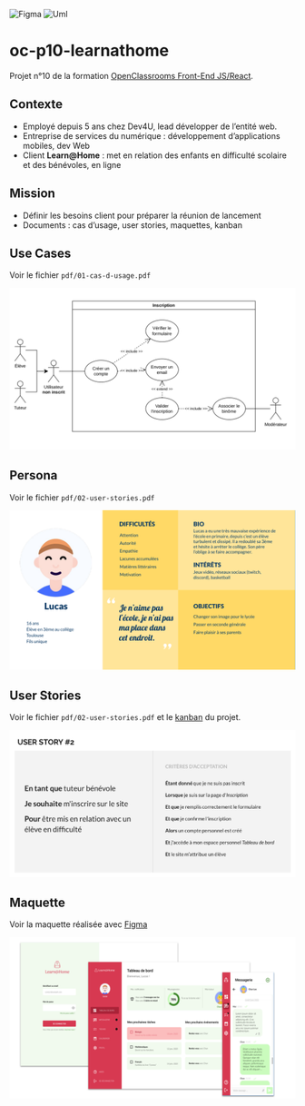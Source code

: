![Figma](https://img.shields.io/badge/Figma-383838?logo=figma)
![Uml](https://img.shields.io/badge/UML-f2f2f2?)

# oc-p10-learnathome

Projet n°10 de la formation [OpenClassrooms Front-End JS/React](https://openclassrooms.com/fr/paths/516-developpeur-dapplication-javascript-react).

## Contexte

- Employé depuis 5 ans chez Dev4U, lead développer de l’entité web.
- Entreprise de services du numérique : développement d’applications mobiles, dev Web
- Client **Learn@Home** : met en relation des enfants en difficulté scolaire et des bénévoles, en ligne

## Mission

- Définir les besoins client pour préparer la réunion de lancement
- Documents : cas d’usage, user stories, maquettes, kanban

## Use Cases

Voir le fichier `pdf/01-cas-d-usage.pdf`

![Use Cases](images/use_cases.png)

## Persona

Voir le fichier `pdf/02-user-stories.pdf`

![Persona](images/persona.png)

## User Stories

Voir le fichier `pdf/02-user-stories.pdf` et le [kanban](https://github.com/users/jeromeabel/projects/1) du projet.

![User Stories](images/user_story.png)

## Maquette

Voir la maquette réalisée avec [Figma](https://www.figma.com/file/7b9KuU85XksOOEYOlMXto8/Maquette-Learn%40Home?node-id=3-2&t=RAjBGTfsb87GsyW9-0)

![Maquette Figma](images/maquette.png)
